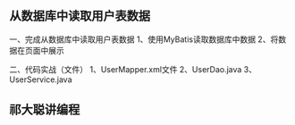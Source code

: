 
## 从数据库中读取用户表数据
一、完成从数据库中读取用户表数据
    1、使用MyBatis读取数据库中数据
    2、将数据在页面中展示
    
二、代码实战（文件）
    1、UserMapper.xml文件
    2、UserDao.java
    3、UserService.java
    
## 祁大聪讲编程

